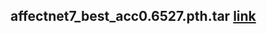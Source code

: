 ## affectnet7_best_acc0.6527.pth.tar [link](https://drive.google.com/file/d/1ZrsV1Fn5IqxAvKRaNqlczSuZalfQfp80/view?usp=sharing)